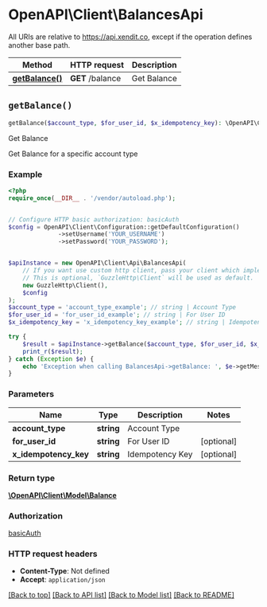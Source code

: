 # OpenAPI\Client\BalancesApi

All URIs are relative to https://api.xendit.co, except if the operation defines another base path.

| Method | HTTP request | Description |
| ------------- | ------------- | ------------- |
| [**getBalance()**](BalancesApi.md#getBalance) | **GET** /balance | Get Balance |


## `getBalance()`

```php
getBalance($account_type, $for_user_id, $x_idempotency_key): \OpenAPI\Client\Model\Balance
```

Get Balance

Get Balance for a specific account type

### Example

```php
<?php
require_once(__DIR__ . '/vendor/autoload.php');


// Configure HTTP basic authorization: basicAuth
$config = OpenAPI\Client\Configuration::getDefaultConfiguration()
              ->setUsername('YOUR_USERNAME')
              ->setPassword('YOUR_PASSWORD');


$apiInstance = new OpenAPI\Client\Api\BalancesApi(
    // If you want use custom http client, pass your client which implements `GuzzleHttp\ClientInterface`.
    // This is optional, `GuzzleHttp\Client` will be used as default.
    new GuzzleHttp\Client(),
    $config
);
$account_type = 'account_type_example'; // string | Account Type
$for_user_id = 'for_user_id_example'; // string | For User ID
$x_idempotency_key = 'x_idempotency_key_example'; // string | Idempotency Key

try {
    $result = $apiInstance->getBalance($account_type, $for_user_id, $x_idempotency_key);
    print_r($result);
} catch (Exception $e) {
    echo 'Exception when calling BalancesApi->getBalance: ', $e->getMessage(), PHP_EOL;
}
```

### Parameters

| Name | Type | Description  | Notes |
| ------------- | ------------- | ------------- | ------------- |
| **account_type** | **string**| Account Type | |
| **for_user_id** | **string**| For User ID | [optional] |
| **x_idempotency_key** | **string**| Idempotency Key | [optional] |

### Return type

[**\OpenAPI\Client\Model\Balance**](../Model/Balance.md)

### Authorization

[basicAuth](../../README.md#basicAuth)

### HTTP request headers

- **Content-Type**: Not defined
- **Accept**: `application/json`

[[Back to top]](#) [[Back to API list]](../../README.md#endpoints)
[[Back to Model list]](../../README.md#models)
[[Back to README]](../../README.md)

